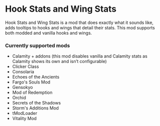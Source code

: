 # Hook Stats and Wing Stats
Hook Stats and Wing Stats is a mod that does exactly what it sounds like, adds tooltips to hooks and wings that detail their stats. This mod supports both modded and vanilla hooks and wings.

### **Currently supported mods**
* Calamity + addons (this mod disables vanilla and Calamity stats as Calamity shows its own and isn’t configurable)
* Clicker Class
* Consolaria
* Echoes of the Ancients
* Fargo's Souls Mod
* Gensokyo
* Mod of Redemption
* Orchid
* Secrets of the Shadows
* Storm's Additions Mod
* tModLoader
* Vitality Mod